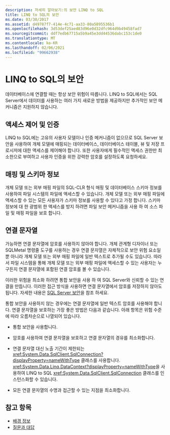 ```yaml
---
description: 자세히 알아보기:의 보안 LINQ to SQL
title: LINQ to SQL의 보안
ms.date: 03/30/2017
ms.assetid: d49787f7-414e-4c71-aa33-80a5895536b1
ms.openlocfilehash: 3d53def25aed83d96e0d32dfc964d9b49458fad7
ms.sourcegitcommit: ddf7edb67715a5b9a45e3dd44536dabc153c1de0
ms.translationtype: MT
ms.contentlocale: ko-KR
ms.lasthandoff: 02/06/2021
ms.locfileid: "99662938"
---
```

# <a name="security-in-linq-to-sql"></a>LINQ to SQL의 보안

데이터베이스에 연결할 때는 항상 보안 위험이 따릅니다. LINQ to SQL에서는 SQL Server에서 데이터를 사용하는 여러 가지 새로운 방법을 제공하지만 추가적인 보안 메커니즘은 지원하지 않습니다.  
  
## <a name="access-control-and-authentication"></a>액세스 제어 및 인증  

 LINQ to SQL에는 고유의 사용자 모델이나 인증 메커니즘이 없으므로 SQL Server 보안을 사용하여 개체 모델에 매핑되는 데이터베이스, 데이터베이스 테이블, 뷰 및 저장 프로시저에 대한 액세스를 제어해야 합니다. 또한 사용자에게 필수적인 액세스 권한만 최소한으로 부여하고 사용자 인증을 위한 강력한 암호를 설정하도록 요청하세요.  
  
## <a name="mapping-and-schema-information"></a>매핑 및 스키마 정보  

 개체 모델 또는 외부 매핑 파일의 SQL-CLR 형식 매핑 및 데이터베이스 스키마 정보를 사용하여 파일 시스템의 파일에 액세스할 수 있습니다. 개체 모델 또는 외부 매핑 파일에 액세스할 수 있는 모든 사용자가 스키마 정보를 사용할 수 있다고 가정 합니다. 스키마 정보에 대 한 광범위 한 액세스를 방지 하려면 파일 보안 메커니즘을 사용 하 여 소스 파일 및 매핑 파일을 보호 합니다.  
  
## <a name="connection-strings"></a>연결 문자열  

 가능하면 연결 문자열에 암호를 사용하지 않아야 합니다. 개체 관계형 디자이너 또는 SQLMetal 명령줄 도구를 사용하는 경우 연결 문자열은 자체적으로 보안 위험 요소일 뿐 아니라 개체 모델 또는 외부 매핑 파일에 일반 텍스트로 추가될 수도 있습니다. 따라서 파일 시스템을 통해 개체 모델 또는 외부 매핑 파일에 액세스할 수 있는 사용자는 누구든지 연결 문자열에 포함된 연결 암호를 볼 수 있습니다.  
  
 이러한 위험을 최소화 하려면 통합 보안을 사용 하 여 SQL Server와 신뢰할 수 있는 연결을 만듭니다. 이러한 접근 방식을 사용하면 연결 문자열에서 암호를 저장하지 않아도 됩니다. 자세한 내용은 [SQL Server 보안](../sql-server-security.md)을 참조 하세요.  
  
 통합 보안을 사용하지 않는 경우에는 연결 문자열에 일반 텍스트 암호를 사용해야 합니다. 연결 문자열을 보호하는 가장 좋은 방법은 다음과 같습니다. 아래 항목은 위험 수준에 따라 오름차순으로 나열되어 있습니다.  
  
- 통합 보안을 사용합니다.  
  
- 암호를 사용하여 연결 문자열을 보호하고 연결 문자열의 경유를 최소화합니다.  
  
- 연결 문자열 대신 노출 기간이 제한되는 <xref:System.Data.SqlClient.SqlConnection?displayProperty=nameWithType> 클래스를 사용합니다. <xref:System.Data.Linq.DataContext?displayProperty=nameWithType>을 사용하여 LINQ to SQL <xref:System.Data.SqlClient.SqlConnection> 클래스를 인스턴스화할 수 있습니다.  
  
- 모든 연결 문자열의 수명과 접근할 수 있는 지점을 최소화합니다.  
  
## <a name="see-also"></a>참고 항목

- [배경 정보](background-information.md)
- [질문과 대답](frequently-asked-questions.md)
